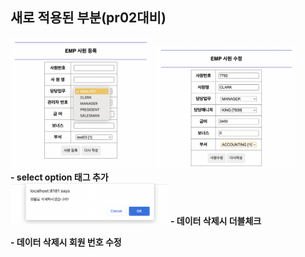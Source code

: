 ## 새로 적용된 부분(pr02대비)

<div>
<img src="https://github.com/hyeah0/SmartWeb_Contents_WebApplication_developer_class/blob/main/5_web/05_jsp_databaseConnect/img/03/insert.png" width="45%">
<img src="https://github.com/hyeah0/SmartWeb_Contents_WebApplication_developer_class/blob/main/5_web/05_jsp_databaseConnect/img/03/update.png" width="45%">
</div>
<b>- select option 태그 추가</b><br>

<img src="https://github.com/hyeah0/SmartWeb_Contents_WebApplication_developer_class/blob/main/5_web/05_jsp_databaseConnect/img/03/delete.png" width="50%">
<b>- 데이터 삭제시 더블체크</b><br>

<b>- 데이터 삭제시 회원 번호 수정</b><br>
